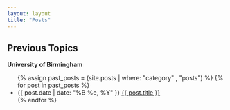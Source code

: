 ```yaml
---
layout: layout
title: "Posts"
---
```



<section class="content">

Previous Topics
===============

**University of Birmingham**

<ul class="listing">
  {% assign past_posts = (site.posts | where: "category" , "posts") %}
  {% for post in past_posts %}
  <li>
  <span>{{ post.date | date: "%B %e, %Y" }}</span> <a href="{{ site.url }}{{ post.url }}">{{ post.title }}</a>
  </li>
  {% endfor %}
</ul>
</section>
